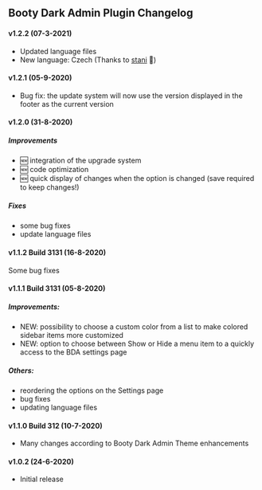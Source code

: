 ## Booty Dark Admin Plugin Changelog

#### v1.2.2 (07-3-2021)

* Updated language files
* New language: Czech (Thanks to [stani](https://stani.1blog.cz) :link:)

#### v1.2.1 (05-9-2020)

* Bug fix: the update system will now use the version displayed in the footer as the current version

#### v1.2.0 (31-8-2020)

##### Improvements

- :new: integration of the upgrade system
- :new: code optimization
- :new: quick display of changes when the option is changed (save required to keep changes!)

##### Fixes

* some bug fixes
* update language files

#### v1.1.2 Build 3131 (16-8-2020)

Some bug fixes

#### v1.1.1 Build 3131 (05-8-2020)

##### Improvements:

* NEW: possibility to choose a custom color from a list to make colored sidebar items more customized
* NEW: option to choose between Show or Hide a menu item to a quickly access to the BDA settings page

##### Others:

* reordering the options on the Settings page
* bug fixes
* updating language files

#### v1.1.0 Build 312 (10-7-2020)

* Many changes according to Booty Dark Admin Theme enhancements

#### v1.0.2 (24-6-2020)

* Initial release